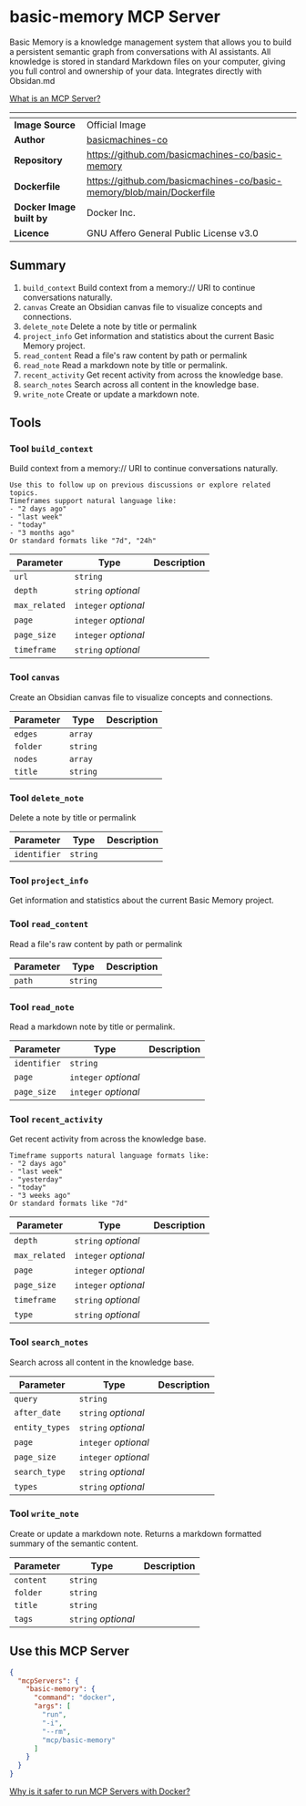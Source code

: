 # basic-memory MCP Server

Basic Memory is a knowledge management system that allows you to build a persistent semantic graph from conversations with AI assistants. All knowledge is stored in standard Markdown files on your computer, giving you full control and ownership of your data. Integrates directly with Obsidan.md

[What is an MCP Server?](https://www.anthropic.com/news/model-context-protocol)

|<!-- -->|<!-- -->|
|-|-|
**Image Source**|Official Image
|**Author**|[basicmachines-co](https://github.com/basicmachines-co)
**Repository**|https://github.com/basicmachines-co/basic-memory
**Dockerfile**|https://github.com/basicmachines-co/basic-memory/blob/main/Dockerfile
**Docker Image built by**|Docker Inc.
**Licence**|GNU Affero General Public License v3.0

## Summary
1. `build_context` Build context from a memory:// URI to continue conversations naturally.
1. `canvas` Create an Obsidian canvas file to visualize concepts and connections.
1. `delete_note` Delete a note by title or permalink
1. `project_info` Get information and statistics about the current Basic Memory project.
1. `read_content` Read a file's raw content by path or permalink
1. `read_note` Read a markdown note by title or permalink.
1. `recent_activity` Get recent activity from across the knowledge base.
1. `search_notes` Search across all content in the knowledge base.
1. `write_note` Create or update a markdown note.

## Tools

### Tool `build_context`
Build context from a memory:// URI to continue conversations naturally.

    Use this to follow up on previous discussions or explore related topics.
    Timeframes support natural language like:
    - "2 days ago"
    - "last week" 
    - "today"
    - "3 months ago"
    Or standard formats like "7d", "24h"

Parameter|Type|Description
-|-|-
`url`|`string`|
`depth`|`string` *optional*|
`max_related`|`integer` *optional*|
`page`|`integer` *optional*|
`page_size`|`integer` *optional*|
`timeframe`|`string` *optional*|

### Tool `canvas`
Create an Obsidian canvas file to visualize concepts and connections.

Parameter|Type|Description
-|-|-
`edges`|`array`|
`folder`|`string`|
`nodes`|`array`|
`title`|`string`|

### Tool `delete_note`
Delete a note by title or permalink

Parameter|Type|Description
-|-|-
`identifier`|`string`|

### Tool `project_info`
Get information and statistics about the current Basic Memory project.

### Tool `read_content`
Read a file's raw content by path or permalink

Parameter|Type|Description
-|-|-
`path`|`string`|

### Tool `read_note`
Read a markdown note by title or permalink.

Parameter|Type|Description
-|-|-
`identifier`|`string`|
`page`|`integer` *optional*|
`page_size`|`integer` *optional*|

### Tool `recent_activity`
Get recent activity from across the knowledge base.

    Timeframe supports natural language formats like:
    - "2 days ago"  
    - "last week"
    - "yesterday" 
    - "today"
    - "3 weeks ago"
    Or standard formats like "7d"

Parameter|Type|Description
-|-|-
`depth`|`string` *optional*|
`max_related`|`integer` *optional*|
`page`|`integer` *optional*|
`page_size`|`integer` *optional*|
`timeframe`|`string` *optional*|
`type`|`string` *optional*|

### Tool `search_notes`
Search across all content in the knowledge base.

Parameter|Type|Description
-|-|-
`query`|`string`|
`after_date`|`string` *optional*|
`entity_types`|`string` *optional*|
`page`|`integer` *optional*|
`page_size`|`integer` *optional*|
`search_type`|`string` *optional*|
`types`|`string` *optional*|

### Tool `write_note`
Create or update a markdown note. Returns a markdown formatted summary of the semantic content.

Parameter|Type|Description
-|-|-
`content`|`string`|
`folder`|`string`|
`title`|`string`|
`tags`|`string` *optional*|

## Use this MCP Server

```json
{
  "mcpServers": {
    "basic-memory": {
      "command": "docker",
      "args": [
        "run",
        "-i",
        "--rm",
        "mcp/basic-memory"
      ]
    }
  }
}
```

[Why is it safer to run MCP Servers with Docker?](https://www.docker.com/blog/the-model-context-protocol-simplifying-building-ai-apps-with-anthropic-claude-desktop-and-docker/)
